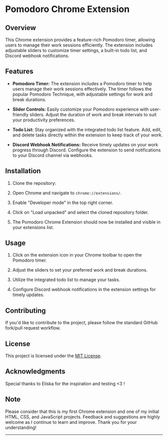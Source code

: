 # Pomodoro Chrome Extension

## Overview

This Chrome extension provides a feature-rich Pomodoro timer, allowing users to manage their work sessions efficiently. The extension includes adjustable sliders to customize timer settings, a built-in todo list, and Discord webhook notifications.

## Features

- **Pomodoro Timer:** The extension includes a Pomodoro timer to help users manage their work sessions effectively. The timer follows the popular Pomodoro Technique, with adjustable settings for work and break durations.

- **Slider Controls:** Easily customize your Pomodoro experience with user-friendly sliders. Adjust the duration of work and break intervals to suit your productivity preferences.

- **Todo List:** Stay organized with the integrated todo list feature. Add, edit, and delete tasks directly within the extension to keep track of your work.

- **Discord Webhook Notifications:** Receive timely updates on your work progress through Discord. Configure the extension to send notifications to your Discord channel via webhooks.

## Installation

1. Clone the repository:

2. Open Chrome and navigate to `chrome://extensions/`.

3. Enable "Developer mode" in the top right corner.

4. Click on "Load unpacked" and select the cloned repository folder.

5. The Pomodoro Chrome Extension should now be installed and visible in your extensions list.

## Usage

1. Click on the extension icon in your Chrome toolbar to open the Pomodoro timer.

2. Adjust the sliders to set your preferred work and break durations.

3. Utilize the integrated todo list to manage your tasks.

4. Configure Discord webhook notifications in the extension settings for timely updates.

## Contributing

If you'd like to contribute to the project, please follow the standard GitHub fork/pull request workflow.

## License

This project is licensed under the [MIT License](LICENSE.md).

## Acknowledgments

Special thanks to Eliska for the inspiration and testing <3 !

## Note

Please consider that this is my first Chrome extension and one of my initial HTML, CSS, and JavaScript projects. Feedback and suggestions are highly welcome as I continue to learn and improve. Thank you for your understanding!

---
